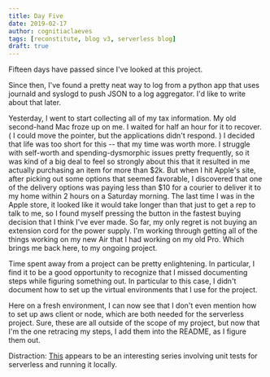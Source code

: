 ```yaml
---
title: Day Five
date: 2019-02-17
author: cognitiaclaeves
tags: [reconstitute, blog v3, serverless blog]
draft: true
---
```


Fifteen days have passed since I've looked at this project.

Since then, I've found a pretty neat way to log from a python app that uses journald and syslogd to push JSON to a log aggregator. I'd like to write about that later.

Yesterday, I went to start collecting all of my tax information. My old second-hand Mac froze up on me. I waited for half an hour for it to recover. ( I could move the pointer, but the applications didn't respond. ) I decided that life was too short for this -- that my time was worth more. I struggle with self-worth and spending-dysmorphic issues pretty frequently, so it was kind of a big deal to feel so strongly about this that it resulted in me actually purchasing an item for more than $2k. But when I hit Apple's site, after picking out some options that seemed favorable, I discovered that one of the delivery options was paying less than $10 for a courier to deliver it to my home within 2 hours on a Saturday morning. The last time I was in the Apple store, it looked like it would take longer than that just to get a rep to talk to me, so I found myself pressing the button in the fastest buying decision that I think I've ever made. So far, my only regret is not buying an extension cord for the power supply. I'm working through getting all of the things working on my new Air that I had working on my old Pro. Which brings me back here, to my ongoing project.

Time spent away from a project can be pretty enlightening. In particular, I find it to be a good opportunity to recognize that I missed documenting steps while figuring something out. In particular to this case, I didn't document how to set up the virtual environments that I use for the project.

Here on a fresh environment, I can now see that I don't even mention how to set up aws client or node, which are both needed for the serverless project. Sure, these are all outside of the scope of my project, but now that I'm the one retracing my steps, I add them into the README, as I figure them out.

Distraction: [This](https://medium.com/a-man-with-no-server/running-aws-lambda-and-api-gateway-locally-serverless-offline-3c64b3e54772) appears to be an interesting series involving unit tests for serverless and running it locally.


<!--stackedit_data:
eyJoaXN0b3J5IjpbMTU1NDA1MzgxNyw2MzEwOTk2MTgsLTIxMT
QwNTEzMjQsLTIwMDMyMTk2NDgsNzMwOTk4MTE2XX0=
-->
